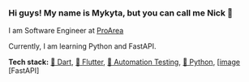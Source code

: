 ### Hi guys! My name is Mykyta, but you can call me Nick 👋

I am Software Engineer at [ProArea](https://proarea.com/)

Currently, I am learning Python and FastAPI.

**Tech stack:**
[🎯 Dart](https://dart.dev/), [🦋 Flutter](https://flutter.dev/), [🧪 Automation Testing](https://docs.flutter.dev/testing), [🐍 Python](https://www.python.org/), [[image](https://user-images.githubusercontent.com/16386499/218831732-1743ede3-d7c8-49c5-98d9-86cc81a03112.png) [FastAPI]



<!--
**mykyta-kovalenko/mykyta-kovalenko** is a ✨ _special_ ✨ repository because its `README.md` (this file) appears on your GitHub profile.

Here are some ideas to get you started:

- 🔭 I’m currently working on ...
- 🌱 I’m currently learning ...
- 👯 I’m looking to collaborate on ...
- 🤔 I’m looking for help with ...
- 💬 Ask me about ...
- 📫 How to reach me: ...
- 😄 Pronouns: ...
- ⚡ Fun fact: ...
-->
